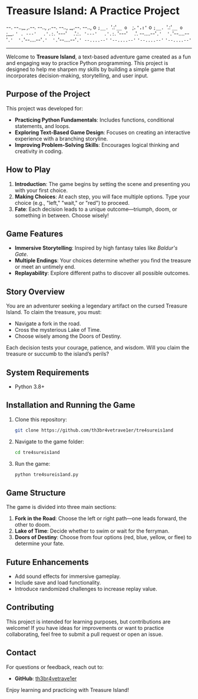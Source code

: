 # Treasure Island: A Practice Project

--.   --..,_   _,.--.   --..,_   _,.--.   --..,_   _,.--.   --..,
o  `;__. `'.:'`__ o  `;__. `'.:'`__ o  `;__. `'.:'`__ o  `;__. `' .
---'`  `  .'.:`. '---'`  `  .'.:`. '---'`  `  .'.:`. '---'`  `  .'.
--....--'`.'  '.`'--....--'`.'  '.`'--....--'`.'  '.`'--....--'`.'
--....--'`      `'--....--'`      `'--....--'`      `'--....--'`
*******************************************************************

Welcome to **Treasure Island**, a text-based adventure game created as a fun and engaging way to practice Python programming. This project is designed to help me sharpen my skills by building a simple game that incorporates decision-making, storytelling, and user input.

## **Purpose of the Project**

This project was developed for:

- **Practicing Python Fundamentals**: Includes functions, conditional statements, and loops.
- **Exploring Text-Based Game Design**: Focuses on creating an interactive experience with a branching storyline.
- **Improving Problem-Solving Skills**: Encourages logical thinking and creativity in coding.

## **How to Play**

1. **Introduction**: The game begins by setting the scene and presenting you with your first choice.
2. **Making Choices**: At each step, you will face multiple options. Type your choice (e.g., "left," "wait," or "red") to proceed.
3. **Fate**: Each decision leads to a unique outcome—triumph, doom, or something in between. Choose wisely!

## **Game Features**

- **Immersive Storytelling**: Inspired by high fantasy tales like *Baldur's Gate*.
- **Multiple Endings**: Your choices determine whether you find the treasure or meet an untimely end.
- **Replayability**: Explore different paths to discover all possible outcomes.

## **Story Overview**

You are an adventurer seeking a legendary artifact on the cursed Treasure Island. To claim the treasure, you must:

- Navigate a fork in the road.
- Cross the mysterious Lake of Time.
- Choose wisely among the Doors of Destiny.

Each decision tests your courage, patience, and wisdom. Will you claim the treasure or succumb to the island’s perils?

## **System Requirements**

- Python 3.8+

## **Installation and Running the Game**

1. Clone this repository:
   ```bash
   git clone https://github.com/th3br4vetrave1er/tre4sureis1and
   ```

2. Navigate to the game folder:
   ```bash
   cd tre4sureis1and
   ```

3. Run the game:
   ```bash
   python tre4sureis1and.py
   ```

## **Game Structure**

The game is divided into three main sections:

1. **Fork in the Road**: Choose the left or right path—one leads forward, the other to doom.
2. **Lake of Time**: Decide whether to swim or wait for the ferryman.
3. **Doors of Destiny**: Choose from four options (red, blue, yellow, or flee) to determine your fate.

## **Future Enhancements**

- Add sound effects for immersive gameplay.
- Include save and load functionality.
- Introduce randomized challenges to increase replay value.

## **Contributing**

This project is intended for learning purposes, but contributions are welcome! If you have ideas for improvements or want to practice collaborating, feel free to submit a pull request or open an issue.

## **Contact**

For questions or feedback, reach out to:

- **GitHub**: [th3br4vetrave1er](https://github.com/th3br4vetrave1er)

Enjoy learning and practicing with Treasure Island!